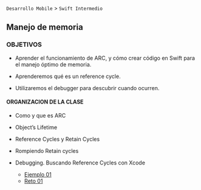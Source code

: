 
`Desarrollo Mobile` > `Swift Intermedio`

## Manejo de memoria 

### OBJETIVOS 

- Aprender el funcionamiento de ARC, y cómo crear código en Swift  para el manejo óptimo de memoria.

- Aprenderemos qué es un reference cycle.

- Utilizaremos el debugger para descubrir cuando ocurren.


#### ORGANIZACION DE LA CLASE 

- Como y que es ARC

- Object’s Lifetime

- Reference Cycles y Retain Cycles

- Rompiendo Retain cycles

- Debugging. Buscando Reference Cycles con Xcode

	- [Ejemplo 01](Ejemplo-01)
	- [Reto 01](Reto-01)

